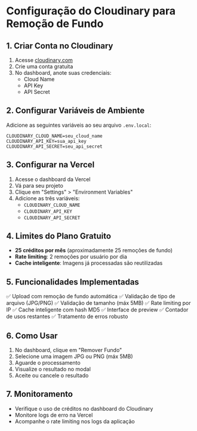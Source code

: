 # Configuração do Cloudinary para Remoção de Fundo

## 1. Criar Conta no Cloudinary

1. Acesse [cloudinary.com](https://cloudinary.com)
2. Crie uma conta gratuita
3. No dashboard, anote suas credenciais:
   - Cloud Name
   - API Key
   - API Secret

## 2. Configurar Variáveis de Ambiente

Adicione as seguintes variáveis ao seu arquivo `.env.local`:

```env
CLOUDINARY_CLOUD_NAME=seu_cloud_name
CLOUDINARY_API_KEY=sua_api_key
CLOUDINARY_API_SECRET=seu_api_secret
```

## 3. Configurar na Vercel

1. Acesse o dashboard da Vercel
2. Vá para seu projeto
3. Clique em "Settings" > "Environment Variables"
4. Adicione as três variáveis:
   - `CLOUDINARY_CLOUD_NAME`
   - `CLOUDINARY_API_KEY`
   - `CLOUDINARY_API_SECRET`

## 4. Limites do Plano Gratuito

- **25 créditos por mês** (aproximadamente 25 remoções de fundo)
- **Rate limiting**: 2 remoções por usuário por dia
- **Cache inteligente**: Imagens já processadas são reutilizadas

## 5. Funcionalidades Implementadas

✅ Upload com remoção de fundo automática
✅ Validação de tipo de arquivo (JPG/PNG)
✅ Validação de tamanho (máx 5MB)
✅ Rate limiting por IP
✅ Cache inteligente com hash MD5
✅ Interface de preview
✅ Contador de usos restantes
✅ Tratamento de erros robusto

## 6. Como Usar

1. No dashboard, clique em "Remover Fundo"
2. Selecione uma imagem JPG ou PNG (máx 5MB)
3. Aguarde o processamento
4. Visualize o resultado no modal
5. Aceite ou cancele o resultado

## 7. Monitoramento

- Verifique o uso de créditos no dashboard do Cloudinary
- Monitore logs de erro na Vercel
- Acompanhe o rate limiting nos logs da aplicação

